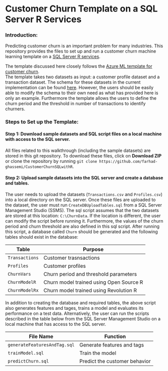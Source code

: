 # Customer Churn Template on a SQL Server R Services
### Introduction:
Predicting customer churn is an important problem for many industries. This repository provides the files to set up and run a customer churn machine learning template on a [SQL Server R services](https://msdn.microsoft.com/en-us/library/mt604845.aspx). 

The template discussed here closely follows the [Azure ML template for customer churn](http://gallery.cortanaanalytics.com/Collection/Retail-Customer-Churn-Prediction-Template-1?share=1).  
The template takes two datasets as input: a customer profile dataset and a transaction dataset. The schema for these datasets in the current implementation can be found [here](http://gallery.cortanaanalytics.com/Experiment/Retail-Churn-Template-Step-1-of-4-tagging-data-1).
However, the users should be easily able to modify the schema to their own need as what has provided here is only an example. Furthermore the template allows the users to define the churn period and the threshold in number of transactions to identify churners. 

### Steps to Set up the Template:
#### Step 1: Download sample datasets and SQL script files on a local machine with access to the SQL server.
All files related to this walkthrough (including the sample datasets) are stored in this git repository. To download these files, click on **Download ZIP** or clone the repository by running `git clone https://github.com/farhad-ghassemi/CustomerChurnSQLwithR`.

#### Step 2: Upload sample datasets into the SQL server and create a database and tables.
The user needs to upload the datasets (`Transactions.csv` and `Profiles.csv`) into a local directory on the SQL server. Once these files are uploaded to the dataset, the user must run `CreateDBUploadTables.sql` from a SQL Server Management Studio (SSMS). 
The sql script assumes that the two datasets are stored at this location: `C:\ChurnData`. If the location is different, the user can modify the script before running it. Furthermore, the values of the churn period and churn threshold are
also defined in this sql script. After running this script, a database called `Churn` should be generated and the following tables should exist in the database:
  

|            Table         |          Purpose             |
|------------------------------|-------------------------------|
| `Transactions` | Customer trasnsactions   |
| `Profiles`             | Customer profiles               |
| `ChurnVars`           | Churn period and threshold parameters|
| `ChurnModelR`           | Churn model trained using Open Source R|
| `ChurnModelRx`           | Churn model trained using Revolution R|

  
In addition to creating the database and 
required tables, the above script also generates features and tages, trains a model and evaluates its performance on a test data. Alternatively, the user can run the scripts described in the table below
from the SQL Server Management Studio on a local machine that has access to the SQL server.

|            File Name         |          Function             |
|------------------------------|-------------------------------|
| `generateFeaturesAndTag.sql` | Generate features and tags    |
| `trainModel.sql`             | Train the model               |
| `predictChurn.sql`           | Predict the customer behavior |
